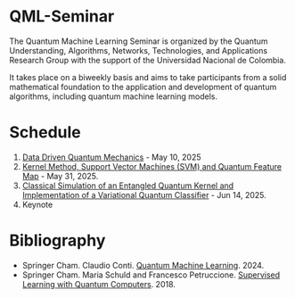 # QML-Seminar

The Quantum Machine Learning Seminar is organized by the Quantum Understanding, Algorithms, Networks, Technologies, and Applications Research Group with the support of the Universidad Nacional de Colombia.

It takes place on a biweekly basis and aims to take participants from a solid mathematical foundation to the application and development of quantum algorithms, including quantum machine learning models.

# Schedule

1. [Data Driven Quantum Mechanics](https://youtu.be/4goVMyzb7Kc?si=wrEGJ9rNaKrIc2bi) - May 10, 2025
2. [Kernel Method, Support Vector Machines (SVM) and Quantum Feature Map](https://youtu.be/K5yJwRAuunc?si=r8R9aSdn12ImfPlL) - May 31, 2025.
3. [Classical Simulation of an Entangled Quantum Kernel and Implementation of a Variational Quantum Classifier](https://youtu.be/WkYHnW1jtGo?si=ahvqvAO9ODMxeRAP) - Jun 14, 2025.
4. Keynote

# Bibliography

- Springer Cham. Claudio Conti. [Quantum Machine Learning](https://doi.org/10.1007/978-3-031-44226-1). 2024.
- Springer Cham. Maria Schuld and Francesco Petruccione. [Supervised Learning with Quantum Computers](https://doi.org/10.1007/978-3-319-96424-9). 2018.

